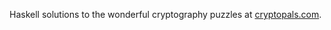 Haskell solutions to the wonderful cryptography puzzles at
[cryptopals.com](https://cryptopals.com).
